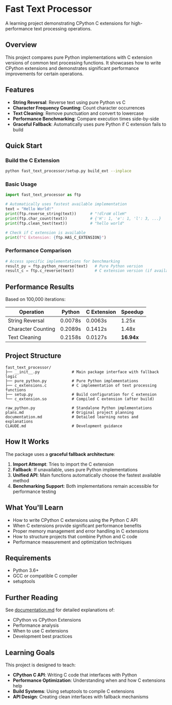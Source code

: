 # Fast Text Processor

A learning project demonstrating CPython C extensions for high-performance text processing operations.

## Overview

This project compares pure Python implementations with C extension versions of common text processing functions. It showcases how to write CPython extensions and demonstrates significant performance improvements for certain operations.

## Features

- **String Reversal**: Reverse text using pure Python vs C
- **Character Frequency Counting**: Count character occurrences
- **Text Cleaning**: Remove punctuation and convert to lowercase
- **Performance Benchmarking**: Compare execution times side-by-side
- **Graceful Fallback**: Automatically uses pure Python if C extension fails to build

## Quick Start

### Build the C Extension

```bash
python fast_text_processor/setup.py build_ext --inplace
```

### Basic Usage

```python
import fast_text_processor as ftp

# Automatically uses fastest available implementation
text = "Hello World!"
print(ftp.reverse_string(text))      # "!dlroW olleH"
print(ftp.char_count(text))          # {'H': 1, 'e': 1, 'l': 3, ...}
print(ftp.clean_text(text))          # "hello world"

# Check if C extension is available
print(f"C Extension: {ftp.HAS_C_EXTENSION}")
```

### Performance Comparison

```python
# Access specific implementations for benchmarking
result_py = ftp.python_reverse(text)   # Pure Python version
result_c = ftp.c_reverse(text)         # C extension version (if available)
```

## Performance Results

Based on 100,000 iterations:

| Operation | Python | C Extension | Speedup |
|-----------|--------|-------------|---------|
| String Reversal | 0.0078s | 0.0063s | 1.25x |
| Character Counting | 0.2089s | 0.1412s | 1.48x |
| Text Cleaning | 0.2158s | 0.0127s | **16.94x** |

## Project Structure

```
fast_text_processor/
├── __init__.py              # Main package interface with fallback logic
├── pure_python.py           # Pure Python implementations
├── c_extensions.c           # C implementation of text processing functions
├── setup.py                 # Build configuration for C extension
└── c_extension.so           # Compiled C extension (after build)

raw_python.py                # Standalone Python implementations
plans.md                     # Original project planning
documentation.md             # Detailed learning notes and explanations
CLAUDE.md                    # Development guidance
```

## How It Works

The package uses a **graceful fallback architecture**:

1. **Import Attempt**: Tries to import the C extension
2. **Fallback**: If unavailable, uses pure Python implementations
3. **Unified API**: Main functions automatically choose the fastest available method
4. **Benchmarking Support**: Both implementations remain accessible for performance testing

## What You'll Learn

- How to write CPython C extensions using the Python C API
- When C extensions provide significant performance benefits
- Proper memory management and error handling in C extensions
- How to structure projects that combine Python and C code
- Performance measurement and optimization techniques

## Requirements

- Python 3.6+
- GCC or compatible C compiler
- setuptools

## Further Reading

See [documentation.md](documentation.md) for detailed explanations of:
- CPython vs CPython Extensions
- Performance analysis
- When to use C extensions
- Development best practices

## Learning Goals

This project is designed to teach:
- **CPython C API**: Writing C code that interfaces with Python
- **Performance Optimization**: Understanding when and how C extensions help
- **Build Systems**: Using setuptools to compile C extensions
- **API Design**: Creating clean interfaces with fallback mechanisms